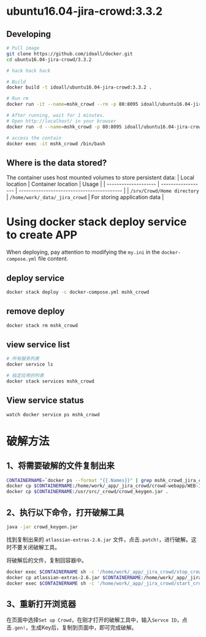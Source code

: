 
ubuntu16.04-jira-crowd:3.3.2
=============



## Developing

```bash
# Pull image
git clone https://github.com/idoall/docker.git
cd ubuntu16.04-jira-crowd/3.3.2

# hack hack hack

# Build
docker build -t idoall/ubuntu16.04-jira-crowd:3.3.2 .

# Run rm
docker run -it --name=mshk_crowd --rm -p 80:8095 idoall/ubuntu16.04-jira-crowd:3.3.2

# After running, wait for 1 minutes.
# Open http://localhost/ in your browser
docker run -d --name=mshk_crowd -p 80:8095 idoall/ubuntu16.04-jira-crowd:3.3.2

# access the contain
docker exec -it mshk_crowd /bin/bash
```




## Where is the data stored?

The container uses host mounted volumes to store persistent data:
| Local location       | Container location | Usage                                      |
| -------------------- | ------------------ | ------------------------------------------ |
| `/srv/Crowd/Home directory`   | `/home/work/_data/_jira_crowd`  | For storing application data               |


# Using docker stack deploy service to create APP


When deploying, pay attention to modifying the  `my.ini` in the `docker-compose.yml` file content.



## deploy service

```bash
docker stack deploy -c docker-compose.yml mshk_crowd
```

## remove deploy

```bash
docker stack rm mshk_crowd
```

## view service list

```bash
# 所有服务列表
docker service ls

# 指定应用的列表
docker stack services mshk_crowd
```

## View service status

```bash
watch docker service ps mshk_crowd
```



# 破解方法

## 1、将需要破解的文件复制出来
```bash
CONTAINERNAME=`docker ps --format "{{.Names}}" | grep mshk_crowd_jira_crowd.1`
docker cp $CONTAINERNAME:/home/work/_app/_jira_crowd/crowd-webapp/WEB-INF/lib/atlassian-extras-3.2.jar ./atlassian-extras-2.6.jar
docker cp $CONTAINERNAME:/usr/src/_crowd/crowd_keygen.jar .
```

## 2、执行以下命令，打开破解工具
```bash
java -jar crowd_keygen.jar
```

找到复制出来的 `atlassian-extras-2.6.jar` 文件，点击`.patch!`，进行破解。这时不要关闭破解工具。

将破解后的文件，复制回容器中。
```bash
docker exec $CONTAINERNAME sh -c '/home/work/_app/_jira_crowd/stop_crowd.sh;mv /home/work/_app/_jira_crowd/crowd-webapp/WEB-INF/lib/atlassian-extras-3.2.jar /home/work/_app/_jira_crowd/crowd-webapp/WEB-INF/lib/atlassian-extras-3.2.jar.bak'
docker cp atlassian-extras-2.6.jar $CONTAINERNAME:/home/work/_app/_jira_crowd/crowd-webapp/WEB-INF/lib/atlassian-extras-3.2.jar 
docker exec $CONTAINERNAME sh -c '/home/work/_app/_jira_crowd/start_crowd.sh'
```

## 3、重新打开浏览器
在页面中选择`Set up Crowd`，在刚才打开的破解工具中，输入`Servce ID`，点击`.gen!`，生成Key后，复制到页面中，即可完成破解。